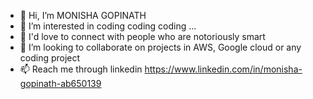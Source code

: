 - 👋 Hi, I’m MONISHA GOPINATH
- 👀 I’m interested in coding coding coding ...
- 🌱 I'd love to connect with people who are notoriously smart
- 💞️ I’m looking to collaborate on projects in AWS, Google cloud or any coding project
- 📫 Reach me through linkedin https://www.linkedin.com/in/monisha-gopinath-ab650139

<!---
moni27us/moni27us is a ✨ special ✨ repository because its `README.md` (this file) appears on your GitHub profile.
You can click the Preview link to take a look at your changes.
--->
